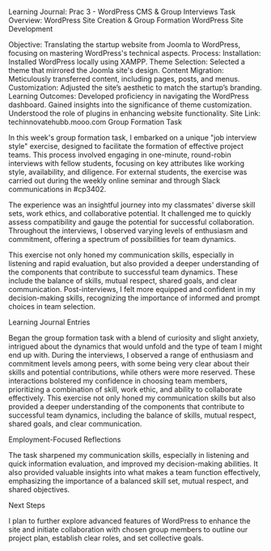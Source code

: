 Learning Journal: Prac 3 - WordPress CMS & Group Interviews
Task Overview: WordPress Site Creation & Group Formation
WordPress Site Development

Objective: Translating the startup website from Joomla to WordPress, focusing on mastering WordPress's technical aspects.
Process:
Installation: Installed WordPress locally using XAMPP.
Theme Selection: Selected a theme that mirrored the Joomla site's design.
Content Migration: Meticulously transferred content, including pages, posts, and menus.
Customization: Adjusted the site’s aesthetic to match the startup’s branding.
Learning Outcomes:
Developed proficiency in navigating the WordPress dashboard.
Gained insights into the significance of theme customization.
Understood the role of plugins in enhancing website functionality.
Site Link: techinnovatehubb.mooo.com
Group Formation Task

In this week's group formation task, I embarked on a unique "job interview style" exercise, designed to facilitate the formation of effective project teams. This process involved engaging in one-minute, round-robin interviews with fellow students, focusing on key attributes like working style, availability, and diligence. For external students, the exercise was carried out during the weekly online seminar and through Slack communications in #cp3402.

The experience was an insightful journey into my classmates' diverse skill sets, work ethics, and collaborative potential. It challenged me to quickly assess compatibility and gauge the potential for successful collaboration. Throughout the interviews, I observed varying levels of enthusiasm and commitment, offering a spectrum of possibilities for team dynamics.

This exercise not only honed my communication skills, especially in listening and rapid evaluation, but also provided a deeper understanding of the components that contribute to successful team dynamics. These include the balance of skills, mutual respect, shared goals, and clear communication. Post-interviews, I felt more equipped and confident in my decision-making skills, recognizing the importance of informed and prompt choices in team selection.

Learning Journal Entries

Began the group formation task with a blend of curiosity and slight anxiety, intrigued about the dynamics that would unfold and the type of team I might end up with. During the interviews, I observed a range of enthusiasm and commitment levels among peers, with some being very clear about their skills and potential contributions, while others were more reserved. These interactions bolstered my confidence in choosing team members, prioritizing a combination of skill, work ethic, and ability to collaborate effectively. This exercise not only honed my communication skills but also provided a deeper understanding of the components that contribute to successful team dynamics, including the balance of skills, mutual respect, shared goals, and clear communication.

Employment-Focused Reflections

The task sharpened my communication skills, especially in listening and quick information evaluation, and improved my decision-making abilities. It also provided valuable insights into what makes a team function effectively, emphasizing the importance of a balanced skill set, mutual respect, and shared objectives.

Next Steps

I plan to further explore advanced features of WordPress to enhance the site and initiate collaboration with chosen group members to outline our project plan, establish clear roles, and set collective goals.
